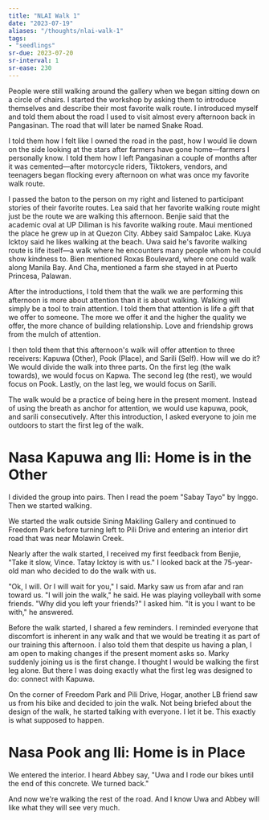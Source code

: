 ```yaml
---
title: "NLAI Walk 1"
date: "2023-07-19"
aliases: "/thoughts/nlai-walk-1"
tags:
- "seedlings"
sr-due: 2023-07-20
sr-interval: 1
sr-ease: 230
---
```

People were still walking around the gallery when we began sitting down on a circle of chairs. I started the workshop by asking them to introduce themselves and describe their most favorite walk route. I introduced myself and told them about the road I used to visit almost every afternoon back in Pangasinan. The road that will later be named Snake Road.

I told them how I felt like I owned the road in the past, how I would lie down on the side looking at the stars after farmers have gone home—farmers I personally know. I told them how I left Pangasinan a couple of months after it was cemented—after motorcycle riders, Tiktokers, vendors, and teenagers began flocking every afternoon on what was once my favorite walk route.

I passed the baton to the person on my right and listened to participant stories of their favorite routes. Lea said that her favorite walking route might just be the route we are walking this afternoon. Benjie said that the academic oval at UP Diliman is his favorite walking route. Maui mentioned the place he grew up in at Quezon City. Abbey said Sampaloc Lake. Kuya Icktoy said he likes walking at the beach. Uwa said he's favorite walking route is life itself—a walk where he encounters many people whom he could show kindness to. Bien mentioned Roxas Boulevard, where one could walk along Manila Bay. And Cha, mentioned a farm she stayed in at Puerto Princesa, Palawan.

After the introductions, I told them that the walk we are performing this afternoon is more about attention than it is about walking. Walking will simply be a tool to train attention. I told them that attention is life a gift that we offer to someone. The more we offer it and the higher the quality we offer, the more chance of building relationship. Love and friendship grows from the mulch of attention.

I then told them that this afternoon's walk will offer attention to three receivers: Kapuwa (Other), Pook (Place), and Sarili (Self). How will we do it? We would divide the walk into three parts. On the first leg (the walk towards), we would focus on Kapwa. The second leg (the rest), we would focus on Pook. Lastly, on the last leg, we would focus on Sarili.

The walk would be a practice of being here in the present moment. Instead of using the breath as anchor for attention, we would use kapuwa, pook, and sarili consecutively. After this introduction, I asked everyone to join me outdoors to start the first leg of the walk.

# Nasa Kapuwa ang Ili: Home is in the Other

I divided the group into pairs. Then I read the poem "Sabay Tayo" by Inggo. Then we started walking.

We started the walk outside Sining Makiling Gallery and continued to Freedom Park before turning left to Pili Drive and entering an interior dirt road that was near Molawin Creek.

Nearly after the walk started, I received my first feedback from Benjie, "Take it slow, Vince. Tatay Icktoy is with us." I looked back at the 75-year-old man who decided to do the walk with us.

"Ok, I will. Or I will wait for you," I said. Marky saw us from afar and ran toward us. "I will join the walk," he said. He was playing volleyball with some friends. "Why did you left your friends?" I asked him. "It is you I want to be with," he answered.

Before the walk started, I shared a few reminders. I reminded everyone that discomfort is inherent in any walk and that we would be treating it as part of our training this afternoon. I also told them that despite us having a plan, I am open to making changes if the present moment asks so. Marky suddenly joining us is the first change. I thought I would be walking the first leg alone. But there I was doing exactly what the first leg was designed to do: connect with Kapuwa.

On the corner of Freedom Park and Pili Drive, Hogar, another LB friend saw us from his bike and decided to join the walk. Not being briefed about the design of the walk, he started talking with everyone. I let it be. This exactly is what supposed to happen.

# Nasa Pook ang Ili: Home is in Place

We entered the interior. I heard Abbey say, "Uwa and I rode our bikes until the end of this concrete. We turned back."

And now we're walking the rest of the road. And I know Uwa and Abbey will like what they will see very much.